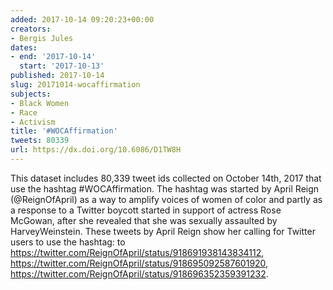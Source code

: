 ```yaml
---
added: 2017-10-14 09:20:23+00:00
creators:
- Bergis Jules
dates:
- end: '2017-10-14'
  start: '2017-10-13'
published: 2017-10-14
slug: 20171014-wocaffirmation
subjects:
- Black Women
- Race
- Activism
title: '#WOCAffirmation'
tweets: 80339
url: https://dx.doi.org/10.6086/D1TW8H
---
```


This dataset includes 80,339 tweet ids collected on October 14th, 2017 that use the hashtag #WOCAffirmation. The hashtag was started by April Reign (@ReignOfApril) as a way to amplify voices of women of color and partly as a response to a Twitter boycott started in support of actress Rose McGowan, after she revealed that she was sexually assaulted by HarveyWeinstein. These tweets by April Reign show her calling for Twitter users to use the hashtag:
  to https://twitter.com/ReignOfApril/status/918691938143834112,
  https://twitter.com/ReignOfApril/status/918695092587601920,
  https://twitter.com/ReignOfApril/status/918696352359391232.
